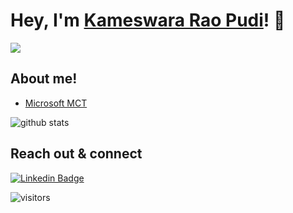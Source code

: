 # Hey, I'm <a href="https://www.linkedin.com/in/kameswara-rao-pudi-296a8a18/" target="_blank">Kameswara Rao Pudi</a>! 👋


<a href= "https://www.linkedin.com/in/kameswara-rao-pudi-296a8a18/"><img src="https://img.icons8.com/nolan/50/linkedin.png"/></a>

## About me!

* <a href="https://www.credly.com/badges/cd19ab96-fff6-47f7-bec4-ec5eee10b183">Microsoft MCT</a>

<img src="https://github-readme-stats.vercel.app/api/?username=kameshpudi&show_icons=true&count_private=true&title_color=fffffff&icon_color=000000&text_color=000000" alt="github stats"/>


## Reach out & connect

[![Linkedin Badge](https://img.shields.io/badge/Kamesh-follow%20on%20linkedin-blue?style=for-the-badge&logo=linkedin)](https://https://www.linkedin.com/in/kameswara-rao-pudi-296a8a18/)

![visitors](https://img.shields.io/badge/dynamic/json?color=informational&label=visitor%20count&query=value&url=https%3A%2F%2Fapi.countapi.xyz%2Fhit%2Fkameshpudi.kameshpudi%2Freadme)

